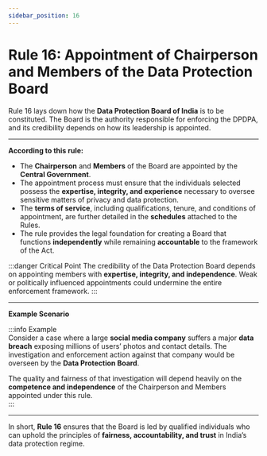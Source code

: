 ```yaml
---
sidebar_position: 16
---
```


# Rule 16: Appointment of Chairperson and Members of the Data Protection Board

Rule 16 lays down how the **Data Protection Board of India** is to be constituted. The Board is the authority responsible for enforcing the DPDPA, and its credibility depends on how its leadership is appointed.

---

**According to this rule:**

- The **Chairperson** and **Members** of the Board are appointed by the **Central Government**.  
- The appointment process must ensure that the individuals selected possess the **expertise, integrity, and experience** necessary to oversee sensitive matters of privacy and data protection.  
- The **terms of service**, including qualifications, tenure, and conditions of appointment, are further detailed in the **schedules** attached to the Rules.  
- The rule provides the legal foundation for creating a Board that functions **independently** while remaining **accountable** to the framework of the Act.  

:::danger Critical Point
The credibility of the Data Protection Board depends on appointing members with **expertise, integrity, and independence**. Weak or politically influenced appointments could undermine the entire enforcement framework.
:::


---

**Example Scenario**


:::info Example  
Consider a case where a large **social media company** suffers a major **data breach** exposing millions of users’ photos and contact details. The investigation and enforcement action against that company would be overseen by the **Data Protection Board**.  

The quality and fairness of that investigation will depend heavily on the **competence and independence** of the Chairperson and Members appointed under this rule.  
:::

---

In short, **Rule 16** ensures that the Board is led by qualified individuals who can uphold the principles of **fairness, accountability, and trust** in India’s data protection regime.
